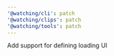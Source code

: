 ```yaml
---
'@watching/cli': patch
'@watching/clips': patch
'@watching/tools': patch
---
```


Add support for defining loading UI
